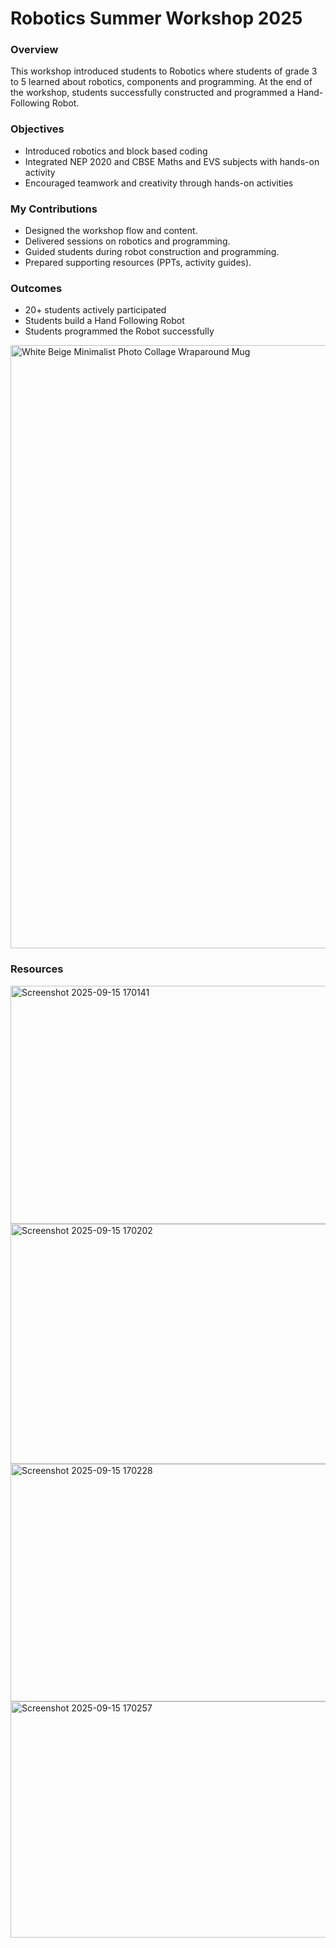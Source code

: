 # Robotics Summer Workshop 2025
### Overview
This workshop introduced students to Robotics where students of grade 3 to 5 learned about robotics, components and programming. At the end of the workshop, students successfully constructed and programmed a Hand-Following Robot.
### Objectives
- Introduced robotics and block based coding
- Integrated NEP 2020 and CBSE Maths and EVS subjects with hands-on activity
- Encouraged teamwork and creativity through hands-on activities
### My Contributions
- Designed the workshop flow and content.
- Delivered sessions on robotics and programming.
- Guided students during robot construction and programming.
- Prepared supporting resources (PPTs, activity guides).
### Outcomes 
- 20+ students actively participated
- Students build a Hand Following Robot
- Students programmed the Robot successfully

<img width="2000" height="965" alt="White Beige Minimalist Photo Collage Wraparound Mug" src="https://github.com/user-attachments/assets/18c3d9d5-2093-4514-87ac-8f1dc0635245" />

### Resources

<img width="675" height="381" alt="Screenshot 2025-09-15 170141" src="https://github.com/user-attachments/assets/69e3b2fa-eddd-4aac-a8dc-bc8b49a8c39c" />
<img width="676" height="384" alt="Screenshot 2025-09-15 170202" src="https://github.com/user-attachments/assets/17217828-4878-476f-b8ed-27f289e30b5e" />
<img width="678" height="380" alt="Screenshot 2025-09-15 170228" src="https://github.com/user-attachments/assets/48094ef3-64a5-4af8-8215-4e9e96b66dfc" />
<img width="675" height="378" alt="Screenshot 2025-09-15 170257" src="https://github.com/user-attachments/assets/e226b9dd-2808-4eb6-a9b3-b1151ec717a2" />

